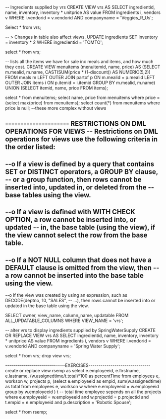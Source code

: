 -- Ingredients supplied by vrs
CREATE VIEW vrs AS
SELECT ingredientid, name, inventory, inventory * unitprice AS value
FROM ingredients i, vendors v
WHERE i.vendorid = v.vendorid AND companyname = 'Veggies_R_Us';

Select * from vrs;

-- > Changes in table also affect views.
UPDATE ingredients
SET inventory = inventory * 2
WHERE ingredientid = 'TOMTO';

select * from vrs;

-- lists all the items we have for sale inc meals and items, and how much they cost.
CREATE VIEW menuitems (menuitemid, name, price) AS
(SELECT m.mealid, m.name, CAST(SUM(price * (1-discount)) AS NUMERIC(5,2))
FROM meals m LEFT OUTER JOIN partof p ON m.mealid = p.mealid
LEFT OUTER JOIN items i ON p.itemid = i.itemid
GROUP BY m.mealid, m.name)
UNION
(SELECT itemid, name, price FROM items);

select * from menuitems;
select name, price from menuitems where price = (select max(price) from menuitems);
select count(*) from menuitems where price is null; --these more complex without views

--------------------- RESTRICTIONS ON DML OPERATIONS FOR VIEWS
-- Restrictions on DML operations for views use the following criteria in the order listed:
--
--o If a view is defined by a query that contains SET or DISTINCT operators, a GROUP BY clause,
--  or a group function, then rows cannot be inserted into, updated in, or deleted from the
--  base tables using the view.
--
--o If a view is defined with WITH CHECK OPTION, a row cannot be inserted into, or updated
--  in, the base table (using the view), if the view cannot select the row from the base table.
--
--o If a NOT NULL column that does not have a DEFAULT clause is omitted from the view, then
--  a row cannot be inserted into the base table using the view.
--
--o If the view was created by using an expression, such as DECODE(deptno, 10, "SALES",
--  ...), then rows cannot be inserted into or updated in the base table using the view.


SELECT owner, view_name, column_name, updatable FROM ALL_UPDATABLE_COLUMNS 
     WHERE VIEW_NAME = 'vrs';
     
-- alter vrs to display ingredients supplied by SpringWaterSupply
CREATE OR REPLACE VIEW vrs AS
SELECT ingredientid, name, inventory, inventory * unitprice AS value
FROM ingredients i, vendors v
WHERE i.vendorid = v.vendorid AND companyname = 'Spring Water Supply';

select * from vrs;
drop view vrs;


------------------------------EXERCISES-------------------------------
create or replace view rsemp as
select e.employeeid, e.firstname, e.lastname, (w.assignedtime/t.total)*100 as percentTime
from employees e, workson w, projects p, 
  (select e.employeeid as empid, sum(w.assignedtime) as total
      from employees e, workson w
      where e.employeeid = w.employeeid
      group by w.employeeid
      ) t  -- total time employee sepends on all the projects
where e.employeeid = w.employeeid and w.projectid = p.projectid and t.empid = e.employeeid
and p.description = 'Robotic Spouse';

select * from rsemp;
